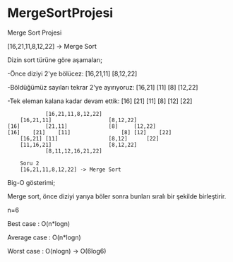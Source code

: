 # MergeSortProjesi
Merge Sort Projesi

[16,21,11,8,12,22] -> Merge Sort

Dizin sort türüne göre aşamaları;

-Önce diziyi 2'ye bölücez: [16,21,11] [8,12,22]

-Böldüğümüz sayıları tekrar 2'ye ayırıyoruz: [16,21] [11] [8] [12,22]

-Tek eleman kalana kadar devam ettik: [16] [21] [11] [8] [12] [22]

				[16,21,11,8,12,22] 
		[16,21,11]					[8,12,22] 
	[16]		[21,11]				[8]		[12,22]
	[16]	[21]	[11]				[8]	[12]	[22]             
		[16,21]	[11]				[8,12]		[22]
		[11,16,21]					[8,12,22]
				[8,11,12,16,21,22]
        
        Soru 2
        [16,21,11,8,12,22] -> Merge Sort

Big-O gösterimi;

Merge sort, önce diziyi yarıya böler sonra bunları sıralı bir şekilde birleştirir.

n=6

Best case : O(n*logn)

Average case : O(n*logn)

Worst case : O(nlogn) -> O(6log6)

